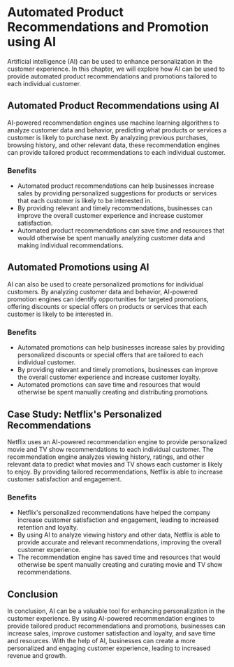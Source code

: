 Automated Product Recommendations and Promotion using AI
======================================================================================================

Artificial intelligence (AI) can be used to enhance personalization in the customer experience. In this chapter, we will explore how AI can be used to provide automated product recommendations and promotions tailored to each individual customer.

Automated Product Recommendations using AI
------------------------------------------

AI-powered recommendation engines use machine learning algorithms to analyze customer data and behavior, predicting what products or services a customer is likely to purchase next. By analyzing previous purchases, browsing history, and other relevant data, these recommendation engines can provide tailored product recommendations to each individual customer.

### Benefits

* Automated product recommendations can help businesses increase sales by providing personalized suggestions for products or services that each customer is likely to be interested in.
* By providing relevant and timely recommendations, businesses can improve the overall customer experience and increase customer satisfaction.
* Automated product recommendations can save time and resources that would otherwise be spent manually analyzing customer data and making individual recommendations.

Automated Promotions using AI
-----------------------------

AI can also be used to create personalized promotions for individual customers. By analyzing customer data and behavior, AI-powered promotion engines can identify opportunities for targeted promotions, offering discounts or special offers on products or services that each customer is likely to be interested in.

### Benefits

* Automated promotions can help businesses increase sales by providing personalized discounts or special offers that are tailored to each individual customer.
* By providing relevant and timely promotions, businesses can improve the overall customer experience and increase customer loyalty.
* Automated promotions can save time and resources that would otherwise be spent manually creating and distributing promotions.

Case Study: Netflix's Personalized Recommendations
--------------------------------------------------

Netflix uses an AI-powered recommendation engine to provide personalized movie and TV show recommendations to each individual customer. The recommendation engine analyzes viewing history, ratings, and other relevant data to predict what movies and TV shows each customer is likely to enjoy. By providing tailored recommendations, Netflix is able to increase customer satisfaction and engagement.

### Benefits

* Netflix's personalized recommendations have helped the company increase customer satisfaction and engagement, leading to increased retention and loyalty.
* By using AI to analyze viewing history and other data, Netflix is able to provide accurate and relevant recommendations, improving the overall customer experience.
* The recommendation engine has saved time and resources that would otherwise be spent manually creating and curating movie and TV show recommendations.

Conclusion
----------

In conclusion, AI can be a valuable tool for enhancing personalization in the customer experience. By using AI-powered recommendation engines to provide tailored product recommendations and promotions, businesses can increase sales, improve customer satisfaction and loyalty, and save time and resources. With the help of AI, businesses can create a more personalized and engaging customer experience, leading to increased revenue and growth.
